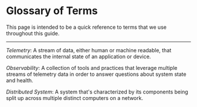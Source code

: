# Glossary of Terms

This page is intended to be a quick reference to terms that we use throughout
this guide.

---

_Telemetry_: A stream of data, either human or machine readable, that
communicates the internal state of an application or device.

_Observability_: A collection of tools and practices that leverage multiple
streams of telemetry data in order to answer questions about system state and
health.

_Distributed System_: A system that's characterized by its components
being split up across multiple distinct computers on a network.